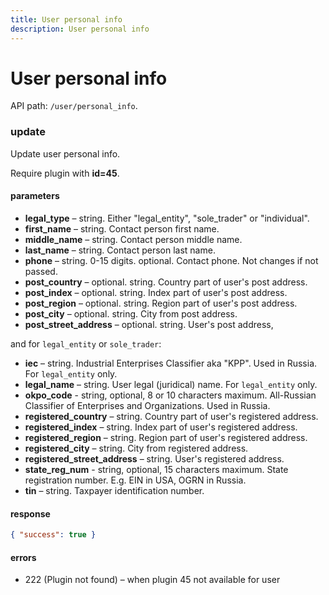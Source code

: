```yaml
---
title: User personal info
description: User personal info
---
```


# User personal info

API path: `/user/personal_info`.

### update

Update user personal info.

Require plugin with **id=45**.

#### parameters

*   **legal_type** – string. Either "legal\_entity", "sole\_trader" or "individual".
*   **first_name** – string. Contact person first name.
*   **middle_name** – string. Contact person middle name.
*   **last_name** – string. Contact person last name.
*   **phone** – string. 0-15 digits. optional. Contact phone. Not changes if not passed.
*   **post_country** – optional. string. Country part of user's post address.
*   **post_index** – optional. string. Index part of user's post address.
*   **post_region** – optional. string. Region part of user's post address.
*   **post_city** – optional. string. City from post address.
*   **post\_street\_address** – optional. string. User's post address,

and for `legal_entity` or `sole_trader`:

*   **iec** – string. Industrial Enterprises Classifier aka "KPP". Used in Russia. For `legal_entity` only.
*   **legal_name** – string. User legal (juridical) name. For `legal_entity` only.
*   **okpo_code** - string, optional, 8 or 10 characters maximum. All-Russian Classifier of Enterprises and Organizations. Used in Russia.
*   **registered_country** – string. Country part of user's registered address.
*   **registered_index** – string. Index part of user's registered address.
*   **registered_region** – string. Region part of user's registered address.
*   **registered_city** – string. City from registered address.
*   **registered\_street\_address** – string. User's registered address.
*   **state_reg_num** - string, optional, 15 characters maximum. State registration number. E.g. EIN in USA, OGRN in Russia.
*   **tin** – string. Taxpayer identification number.


#### response

```json
{ "success": true }
```

#### errors

*   222 (Plugin not found) – when plugin 45 not available for user
